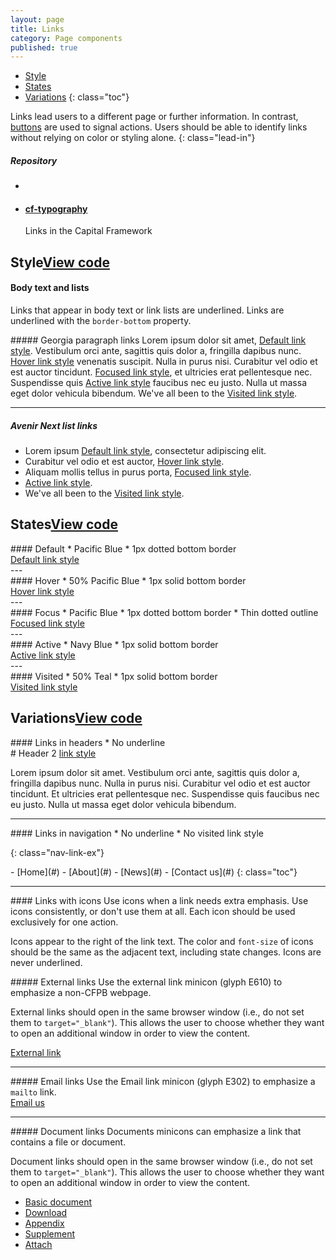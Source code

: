 ```yaml
---
layout: page
title: Links
category: Page components
published: true
---
```



- [Style](#style)
- [States](#states)
- [Variations](#variations)
{: class="toc"}

<div class="content-50 content-first">

Links lead users to a different page or further information. In contrast, <a href="/design-manual/ui-toolkit/buttons.html">buttons</a> are used to signal actions. Users should be able to identify links without relying on color or styling alone.
{: class="lead-in"}

</div>

<div class="content-50 content-last">
  <h5 class="repo-list-header">Repository</h5>
  <ul class="repo-list">
    <li>
      <span class="cf-icon cf-icon-github"></span>
    </li>
    <li>
      <a href="https://github.com/cfpb/cf-typography"><h4>cf-typography</h4></a>
      <p>Links in the Capital Framework</p>
    </li>
  </ul>
</div> 

<h2 id="style">Style<span class="cf-code-link"><a href="https://cfpb.github.io/cf-typography/docs/">View code <span class="cf-icon cf-icon-external-link"></span></a></span></h2>

<div class="content-33 content-first">

#### Body text and lists
Links that appear in body text or link lists are underlined. Links are underlined with the ```border-bottom``` property.
</div>

<div class="content-67 content-last">
##### Georgia paragraph links
Lorem ipsum dolor sit amet, <a href="#">Default link style</a>. Vestibulum orci ante, sagittis quis dolor a, fringilla dapibus nunc. <a href="#" class="hover">Hover link style</a> venenatis suscipit. Nulla in purus nisi. Curabitur vel odio et est auctor tincidunt. <a href="#" class="focus">Focused link style</a>, et ultricies erat pellentesque nec. Suspendisse quis <a href="#" class="active">Active link style</a> faucibus nec eu justo. Nulla ut massa eget dolor vehicula bibendum. We've all been to the <a href="#" class="visited">Visited link style</a>. 

---

##### Avenir Next list links
- Lorem ipsum <a href="#">Default link style</a>, consectetur adipiscing elit.
- Curabitur vel odio et est auctor, <a href="#" class="hover">Hover link style</a>.
- Aliquam mollis tellus in purus porta, <a href="#" class="focus">Focused link style</a>.
- <a href="#" class="active">Active link style</a>.
- We've all been to the <a href="#" class="visited">Visited link style</a>.
</div>


<h2 id="states">States<span class="cf-code-link"><a href="https://cfpb.github.io/cf-typography/docs/">View code <span class="cf-icon cf-icon-external-link"></span></a></span></h2>

<div class="content-33 content-first">
#### Default
* Pacific Blue
* 1px dotted bottom border
</div>

<div class="content-67 content-last regular-ex">
<a href="#">Default link style</a>
</div>
---

<div class="content-33 content-first">
#### Hover
* 50% Pacific Blue
* 1px solid bottom border
</div>
<div class="content-67 content-last regular-ex">
<a href="#" class="hover">Hover link style</a>
</div>
---

<div class="content-33 content-first">
#### Focus
* Pacific Blue
* 1px dotted bottom border
* Thin dotted outline
</div>
<div class="content-67 content-last regular-ex">
<a href="#" class="focus">Focused link style</a>
</div>
---

<div class="content-33 content-first">
#### Active
* Navy Blue
* 1px solid bottom border
</div>
<div class="content-67 content-last regular-ex">
<a href="#" class="active">Active link style</a>
</div>
---

<div class="content-33 content-first">
#### Visited
* 50% Teal
* 1px solid bottom border
</div>

<div class="content-67 content-last regular-ex">
<a href="#" class="visited">Visited link style</a>
</div>


<h2 id="variations">Variations<span class="cf-code-link"><a href="https://cfpb.github.io/cf-typography/docs/">View code <span class="cf-icon cf-icon-external-link"></span></a></span></h2>

<div class="content-33 content-first">
#### Links in headers
* No underline
</div>
<div class="content-67 content-last">
# Header 2 <a href="#">link style</a>

Lorem ipsum dolor sit amet. Vestibulum orci ante, sagittis quis dolor a, fringilla dapibus nunc. Nulla in purus nisi. Curabitur vel odio et est auctor tincidunt. Et ultricies erat pellentesque nec. Suspendisse quis faucibus nec eu justo. Nulla ut massa eget dolor vehicula bibendum. 
</div>

---

<div class="content-33 content-first">
#### Links in navigation
* No underline
* No visited link style
</div>

{: class="nav-link-ex"}
<div class="content-67 content-last">
- [Home](#)
- [About](#)
- [News](#)
- [Contact us](#)
{: class="toc"}
</div>

---

<div class="content-33 content-first">
#### Links with icons
Use icons when a link needs extra emphasis. Use icons consistently, or don't use them at all. Each icon should be used exclusively for one action.

Icons appear to the right of the link text. The color and ```font-size``` of icons should be the same as the adjacent text, including state changes. Icons are never underlined.
</div>

<div class="content-67 content-last">

<div class="content-50 content-first">
##### External links
Use the external link minicon (glyph E610) to emphasize a non-CFPB webpage.

External links should open in the same browser window (i.e., do not set them to ```target="_blank"```). This allows the user to choose whether they want to open an additional window in order to view the content.
</div>
<div class="content-50 content-last regular-ex">
<a class="link-with-icon" href="#">External link <span class="cf-icon cf-icon-external-link"></span></a>
</div>

---

<div class="content-50 content-first">
##### Email links
Use the Email link minicon (glyph E302) to emphasize a <code>mailto</code> link.
</div>
<div class="content-50 content-last regular-ex">
<a class="link-with-icon" href="#">Email us <span class="cf-icon cf-icon-email"></span></a>
</div>

---

<div class="content-50 content-first">
##### Document links
Documents minicons can emphasize a link that contains a file or document.

Document links should open in the same browser window (i.e., do not set them to ```target="_blank"```). This allows the user to choose whether they want to open an additional window in order to view the content.
</div>
<div class="content-50 content-last regular-ex">
<ul class="list_links-minicons">
<li><a class="link-with-icon" href="#">Basic document <span class="cf-icon cf-icon-document"></span></a></li>
<li><a class="link-with-icon" href="#">Download <span class="cf-icon cf-icon-download"></span></a></li>
<li><a class="link-with-icon" href="#">Appendix <span class="cf-icon cf-icon-appendix"></span></a></li>
<li><a class="link-with-icon" href="#">Supplement <span class="cf-icon cf-icon-supplement"></span></a></li>
<li><a class="link-with-icon" href="#">Attach <span class="cf-icon cf-icon-attach"></span></a></li>
</ul>

</div>

</div>
